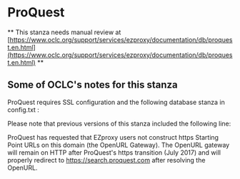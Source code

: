 # ProQuest
** This stanza needs manual review at [https://www.oclc.org/support/services/ezproxy/documentation/db/proquest.en.html](https://www.oclc.org/support/services/ezproxy/documentation/db/proquest.en.html) **

## Some of OCLC's notes for this stanza

ProQuest requires SSL configuration and the following database stanza in config.txt :

Please note that previous versions of this stanza included the following line:

ProQuest has requested that EZproxy users not construct https Starting Point URLs on this domain (the OpenURL Gateway). The OpenURL gateway will remain on HTTP after ProQuest's https transition (July 2017) and will properly redirect to https://search.proquest.com after resolving the OpenURL.
